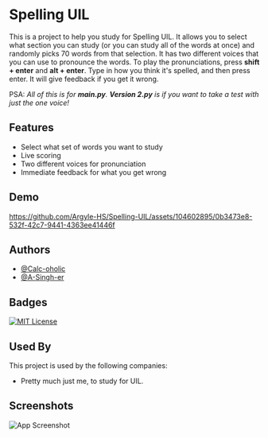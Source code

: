 
# Spelling UIL

This is a project to help you study for Spelling UIL. It allows you to select what section you can study (or you can study all of the words at once) and randomly picks 70 words from that selection. It has two different voices that you can use to pronounce the words. To play the pronunciations, press **shift + enter** and **alt + enter**. Type in how you think it's spelled, and then press enter. It will give feedback if you get it wrong.

PSA: *All of this is for **main.py**. **Version 2.py** is if you want to take a test with just the one voice!* 


## Features

- Select what set of words you want to study
- Live scoring
- Two different voices for pronunciation
- Immediate feedback for what you get wrong


## Demo

https://github.com/Argyle-HS/Spelling-UIL/assets/104602895/0b3473e8-532f-42c7-9441-4363ee41446f


## Authors

- [@Calc-oholic](https://www.github.com/Calc-oholic)
- [@A-Singh-er](https://www.github.com/A-Singh-er)


## Badges


[![MIT License](https://img.shields.io/badge/License-MIT-green.svg)](https://choosealicense.com/licenses/mit/)


## Used By

This project is used by the following companies:

- Pretty much just me, to study for UIL.


## Screenshots

![App Screenshot](https://i.imgur.com/ZIjfb7b.png)


